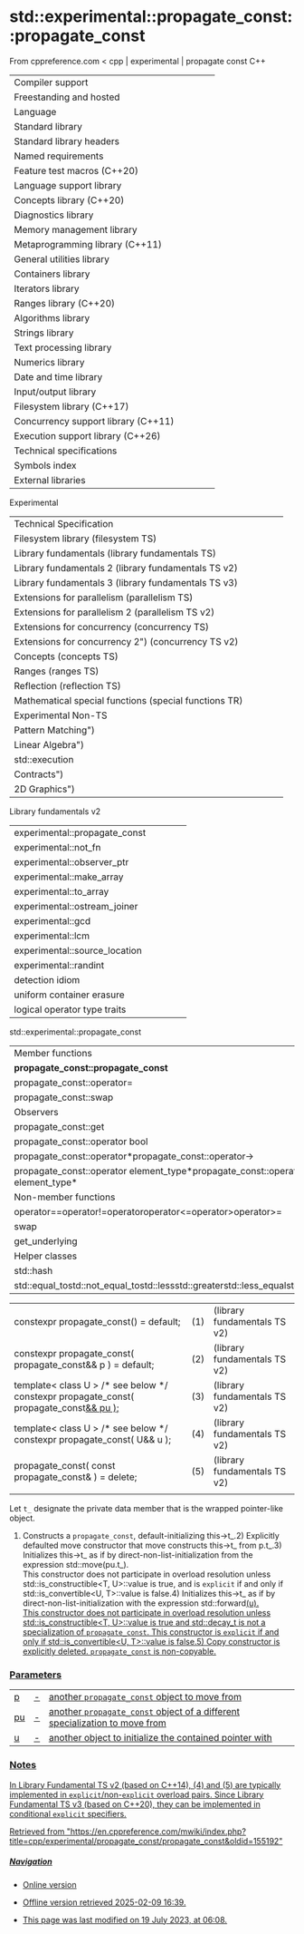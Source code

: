 # std::experimental::propagate_const<T>::propagate_const

From cppreference.com
< cpp‎ | experimental‎ | propagate const
C++

|  |  |  |  |  |
| --- | --- | --- | --- | --- |
| Compiler support | | | | |
| Freestanding and hosted | | | | |
| Language | | | | |
| Standard library | | | | |
| Standard library headers | | | | |
| Named requirements | | | | |
| Feature test macros (C++20) | | | | |
| Language support library | | | | |
| Concepts library (C++20) | | | | |
| Diagnostics library | | | | |
| Memory management library | | | | |
| Metaprogramming library (C++11) | | | | |
| General utilities library | | | | |
| Containers library | | | | |
| Iterators library | | | | |
| Ranges library (C++20) | | | | |
| Algorithms library | | | | |
| Strings library | | | | |
| Text processing library | | | | |
| Numerics library | | | | |
| Date and time library | | | | |
| Input/output library | | | | |
| Filesystem library (C++17) | | | | |
| Concurrency support library (C++11) | | | | |
| Execution support library (C++26) | | | | |
| Technical specifications | | | | |
| Symbols index | | | | |
| External libraries | | | | |

Experimental

|  |  |  |  |  |
| --- | --- | --- | --- | --- |
| Technical Specification | | | | |
| Filesystem library (filesystem TS) | | | | |
| Library fundamentals (library fundamentals TS) | | | | |
| Library fundamentals 2 (library fundamentals TS v2) | | | | |
| Library fundamentals 3 (library fundamentals TS v3) | | | | |
| Extensions for parallelism (parallelism TS) | | | | |
| Extensions for parallelism 2 (parallelism TS v2) | | | | |
| Extensions for concurrency (concurrency TS) | | | | |
| Extensions for concurrency 2") (concurrency TS v2) | | | | |
| Concepts (concepts TS) | | | | |
| Ranges (ranges TS) | | | | |
| Reflection (reflection TS) | | | | |
| Mathematical special functions (special functions TR) | | | | |
| Experimental Non-TS | | | | |
| Pattern Matching") | | | | |
| Linear Algebra") | | | | |
| std::execution | | | | |
| Contracts") | | | | |
| 2D Graphics") | | | | |

Library fundamentals v2

|  |  |  |  |  |
| --- | --- | --- | --- | --- |
| experimental::propagate_const | | | | |
| experimental::not_fn | | | | |
| experimental::observer_ptr | | | | |
| experimental::make_array | | | | |
| experimental::to_array | | | | |
| experimental::ostream_joiner | | | | |
| experimental::gcd | | | | |
| experimental::lcm | | | | |
| experimental::source_location | | | | |
| experimental::randint | | | | |
| detection idiom | | | | |
| uniform container erasure | | | | |
| logical operator type traits | | | | |

std::experimental::propagate_const

|  |  |  |  |  |
| --- | --- | --- | --- | --- |
| Member functions | | | | |
| ****propagate_const::propagate_const**** | | | | |
| propagate_const::operator= | | | | |
| propagate_const::swap | | | | |
| Observers | | | | |
| propagate_const::get | | | | |
| propagate_const::operator bool | | | | |
| propagate_const::operator\*propagate_const::operator-> | | | | |
| propagate_const::operator element_type\*propagate_const::operator const element_type\* | | | | |
| Non-member functions | | | | |
| operator==operator!=operator<operator>operator<=operator>operator>= | | | | |
| swap | | | | |
| get_underlying | | | | |
| Helper classes | | | | |
| std::hash | | | | |
| std::equal_tostd::not_equal_tostd::lessstd::greaterstd::less_equalstd::greater_equal | | | | |

|  |  |  |
| --- | --- | --- |
| constexpr propagate_const() = default; | (1) | (library fundamentals TS v2) |
| constexpr propagate_const( propagate_const&& p ) = default; | (2) | (library fundamentals TS v2) |
| template< class U >  /\* see below \*/ constexpr propagate_const( propagate_const<U>&& pu ); | (3) | (library fundamentals TS v2) |
| template< class U >  /\* see below \*/ constexpr propagate_const( U&& u ); | (4) | (library fundamentals TS v2) |
| propagate_const( const propagate_const& ) = delete; | (5) | (library fundamentals TS v2) |
|  |  |  |

Let `t_` designate the private data member that is the wrapped pointer-like object.

1) Constructs a `propagate_const`, default-initializing this->t_.2) Explicitly defaulted move constructor that move constructs this->t_ from p.t_.3) Initializes this->t_ as if by direct-non-list-initialization from the expression std::move(pu.t_).  
This constructor does not participate in overload resolution unless std::is_constructible<T, U>::value is true, and is `explicit` if and only if std::is_convertible<U, T>::value is false.4) Initializes this->t_ as if by direct-non-list-initialization with the expression std::forward<U>(u).  
This constructor does not participate in overload resolution unless std::is_constructible<T, U>::value is true and std::decay_t<U> is not a specialization of `propagate_const`. This constructor is `explicit` if and only if std::is_convertible<U, T>::value is false.5) Copy constructor is explicitly deleted. `propagate_const` is non-copyable.

### Parameters

|  |  |  |
| --- | --- | --- |
| p | - | another `propagate_const` object to move from |
| pu | - | another `propagate_const` object of a different specialization to move from |
| u | - | another object to initialize the contained pointer with |

### Notes

In Library Fundamental TS v2 (based on C++14), (4) and (5) are typically implemented in `explicit`/non-`explicit` overload pairs. Since Library Fundamental TS v3 (based on C++20), they can be implemented in conditional `explicit` specifiers.

Retrieved from "<https://en.cppreference.com/mwiki/index.php?title=cpp/experimental/propagate_const/propagate_const&oldid=155192>"

##### Navigation

- Online version
- Offline version retrieved 2025-02-09 16:39.

- This page was last modified on 19 July 2023, at 06:08.